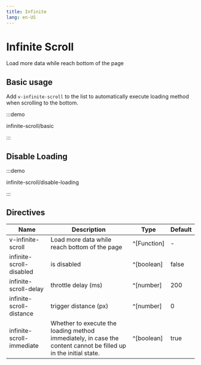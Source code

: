 ```yaml
---
title: Infinite
lang: en-US
---
```


# Infinite Scroll

Load more data while reach bottom of the page

## Basic usage

Add `v-infinite-scroll` to the list to automatically execute loading method when scrolling to the bottom.

:::demo

infinite-scroll/basic

:::

## Disable Loading

:::demo

infinite-scroll/disable-loading

:::

## Directives

| Name                      | Description                                                                                                      | Type        | Default |
| ------------------------- | ---------------------------------------------------------------------------------------------------------------- | ----------- | ------- |
| v-infinite-scroll         | Load more data while reach bottom of the page                                                                    | ^[Function] | -       |
| infinite-scroll-disabled  | is disabled                                                                                                      | ^[boolean]  | false   |
| infinite-scroll-delay     | throttle delay (ms)                                                                                              | ^[number]   | 200     |
| infinite-scroll-distance  | trigger distance (px)                                                                                            | ^[number]   | 0       |
| infinite-scroll-immediate | Whether to execute the loading method immediately, in case the content cannot be filled up in the initial state. | ^[boolean]  | true    |
